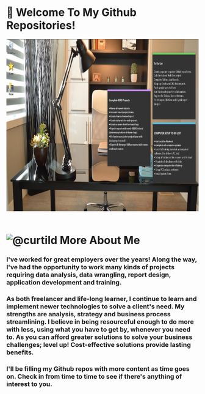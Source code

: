 # 👋 Welcome To My Github Repositories!
<img src="/assets/images/officework.jpg" width="1000" height="450" />

<br/>
<br/>

# <img class="avatar avatar-user" src="https://avatars.githubusercontent.com/u/20559941?s=48&amp;v=4" width="48" height="48" alt="@curtild"> More About Me
### I've worked for great employers over the years! Along the way, I've had the opportunity to work many kinds of projects requiring data analysis, data wrangling, report design, application development and training.

### As both freelancer and life-long learner, I continue to learn and implement newer technologies to solve a client's need. My strengths are analysis, strategy and business process streamlining. I believe in being resourceful enough to do more with less, using what you have to get by, whenever you need to. As you can afford greater solutions to solve your business challenges; level up! Cost-effective solutions provide lasting benefits. 

### I'll be filling my Github repos with more content as time goes on. Check in from time to time to see if there's anything of interest to you.







<!--
**curtild/curtild** is a ✨ _special_ ✨ repository because its `README.md` (this file) appears on your GitHub profile.

Here are some ideas to get you started:

- 🔭 I’m currently working on ...
- 🌱 I’m currently learning ...
- 👯 I’m looking to collaborate on ...
- 🤔 I’m looking for help with ...
- 💬 Ask me about ...
- 📫 How to reach me: ...
- 😄 Pronouns: ...
- ⚡ Fun fact: ...
-->
